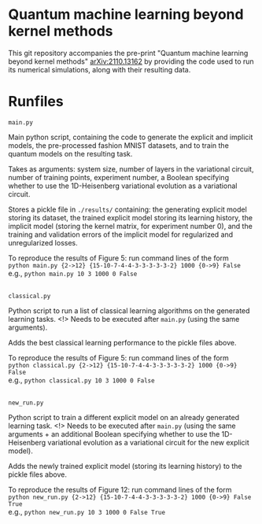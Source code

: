# Quantum machine learning beyond kernel methods

This git repository accompanies the pre-print "Quantum machine learning beyond kernel methods" [arXiv:2110.13162](https://arxiv.org/abs/2110.13162) by providing the code used to run its numerical simulations, along with their resulting data.

# Runfiles

``` main.py ```

Main python script, containing the code to generate the explicit and implicit models, the pre-processed fashion MNIST datasets, and to train the quantum models on the resulting task.

Takes as arguments: system size, number of layers in the variational circuit, number of training points, experiment number, a Boolean specifying whether to use the 1D-Heisenberg variational evolution as a variational circuit. 

Stores a pickle file in ```./results/``` containing: the generating explicit model storing its dataset, the trained explicit model storing its learning history, the implicit model (storing the kernel matrix, for experiment number 0), and the training and validation errors of the implicit model for regularized and unregularized losses. 

To reproduce the results of Figure 5: run command lines of the form <br/> `python main.py {2->12} {15-10-7-4-4-3-3-3-3-3-2} 1000 {0->9} False` <br/>
e.g., `python main.py 10 3 1000 0 False`
<br/>
<br/>

``` classical.py ```

Python script to run a list of classical learning algorithms on the generated learning tasks. <!> Needs to be executed after ```main.py``` (using the same arguments).

Adds the best classical learning performance to the pickle files above.

To reproduce the results of Figure 5: run command lines of the form <br/> `python classical.py {2->12} {15-10-7-4-4-3-3-3-3-3-2} 1000 {0->9} False` <br/>
e.g., `python classical.py 10 3 1000 0 False`
<br/>
<br/>

``` new_run.py ```

Python script to train a different explicit model on an already generated learning task. <!> Needs to be executed after ```main.py``` (using the same arguments + an additional Boolean specifying whether to use the 1D-Heisenberg variational evolution as a variational circuit for the new explicit model).

Adds the newly trained explicit model (storing its learning history) to the pickle files above.

To reproduce the results of Figure 12: run command lines of the form <br/> `python new_run.py {2->12} {15-10-7-4-4-3-3-3-3-3-2} 1000 {0->9} False True` <br/>
e.g., `python new_run.py 10 3 1000 0 False True`
